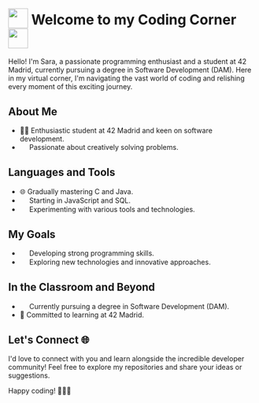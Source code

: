 # <sub><img src="https://www.gstatic.com/android/keyboard/emojikitchen/20230127/u1f338/u1f338_u1f33c.png" width=40></sub> Welcome to my Coding Corner <sub><img src="https://www.gstatic.com/android/keyboard/emojikitchen/20230127/u1f338/u1f338_u1f33c.png" width=40></sub>

Hello! I'm Sara, a passionate programming enthusiast and a student at 42 Madrid, currently pursuing a degree in Software Development (DAM). Here in my virtual corner, I'm navigating the vast world of coding and relishing every moment of this exciting journey.

## About Me

- 👩‍💻 Enthusiastic student at 42 Madrid and keen on software development.
- <sub><img src="https://www.gstatic.com/android/keyboard/emojikitchen/20220506/u1f498/u1f498_u1f4a1.png" width=15></sub> Passionate about creatively solving problems.

## Languages and Tools

- 🌐 Gradually mastering C and Java.
- <sub><img src="https://www.gstatic.com/android/keyboard/emojikitchen/20230821/u1f49c/u1f49c_u1f33c.png" width=15></sub> Starting in JavaScript and SQL.
- <sub><img src="https://www.gstatic.com/android/keyboard/emojikitchen/20230821/u1fa77/u1fa77_u1f31f.png" width=15></sub> Experimenting with various tools and technologies.

## My Goals

- <sub><img src="https://www.gstatic.com/android/keyboard/emojikitchen/20230127/u1f339/u1f339_u1f41d.png" width=15></sub> Developing strong programming skills.
- <sub><img src="https://www.gstatic.com/android/keyboard/emojikitchen/20201001/u2665-ufe0f/u2665-ufe0f_u1f30d.png" width=15></sub> Exploring new technologies and innovative approaches.

## In the Classroom and Beyond

- <sub><img src="https://www.gstatic.com/android/keyboard/emojikitchen/20231113/u1f4da/u1f4da_u1f496.png" width=15></sub> Currently pursuing a degree in Software Development (DAM).
- 🏫 Committed to learning at 42 Madrid.

## Let's Connect 🌐

I'd love to connect with you and learn alongside the incredible developer community! Feel free to explore my repositories and share your ideas or suggestions.

Happy coding! 👩‍💻✨
